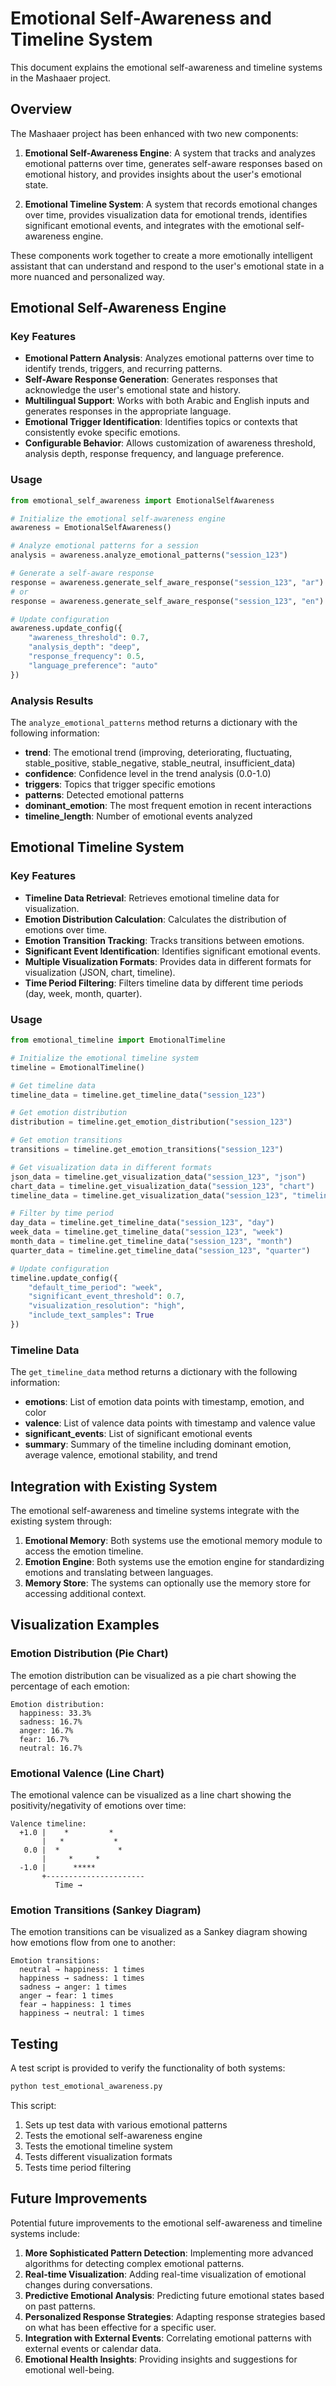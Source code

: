# Emotional Self-Awareness and Timeline System

This document explains the emotional self-awareness and timeline systems in the Mashaaer project.

## Overview

The Mashaaer project has been enhanced with two new components:

1. **Emotional Self-Awareness Engine**: A system that tracks and analyzes emotional patterns over time, generates self-aware responses based on emotional history, and provides insights about the user's emotional state.

2. **Emotional Timeline System**: A system that records emotional changes over time, provides visualization data for emotional trends, identifies significant emotional events, and integrates with the emotional self-awareness engine.

These components work together to create a more emotionally intelligent assistant that can understand and respond to the user's emotional state in a more nuanced and personalized way.

## Emotional Self-Awareness Engine

### Key Features

- **Emotional Pattern Analysis**: Analyzes emotional patterns over time to identify trends, triggers, and recurring patterns.
- **Self-Aware Response Generation**: Generates responses that acknowledge the user's emotional state and history.
- **Multilingual Support**: Works with both Arabic and English inputs and generates responses in the appropriate language.
- **Emotional Trigger Identification**: Identifies topics or contexts that consistently evoke specific emotions.
- **Configurable Behavior**: Allows customization of awareness threshold, analysis depth, response frequency, and language preference.

### Usage

```python
from emotional_self_awareness import EmotionalSelfAwareness

# Initialize the emotional self-awareness engine
awareness = EmotionalSelfAwareness()

# Analyze emotional patterns for a session
analysis = awareness.analyze_emotional_patterns("session_123")

# Generate a self-aware response
response = awareness.generate_self_aware_response("session_123", "ar")  # Arabic
# or
response = awareness.generate_self_aware_response("session_123", "en")  # English

# Update configuration
awareness.update_config({
    "awareness_threshold": 0.7,
    "analysis_depth": "deep",
    "response_frequency": 0.5,
    "language_preference": "auto"
})
```

### Analysis Results

The `analyze_emotional_patterns` method returns a dictionary with the following information:

- **trend**: The emotional trend (improving, deteriorating, fluctuating, stable_positive, stable_negative, stable_neutral, insufficient_data)
- **confidence**: Confidence level in the trend analysis (0.0-1.0)
- **triggers**: Topics that trigger specific emotions
- **patterns**: Detected emotional patterns
- **dominant_emotion**: The most frequent emotion in recent interactions
- **timeline_length**: Number of emotional events analyzed

## Emotional Timeline System

### Key Features

- **Timeline Data Retrieval**: Retrieves emotional timeline data for visualization.
- **Emotion Distribution Calculation**: Calculates the distribution of emotions over time.
- **Emotion Transition Tracking**: Tracks transitions between emotions.
- **Significant Event Identification**: Identifies significant emotional events.
- **Multiple Visualization Formats**: Provides data in different formats for visualization (JSON, chart, timeline).
- **Time Period Filtering**: Filters timeline data by different time periods (day, week, month, quarter).

### Usage

```python
from emotional_timeline import EmotionalTimeline

# Initialize the emotional timeline system
timeline = EmotionalTimeline()

# Get timeline data
timeline_data = timeline.get_timeline_data("session_123")

# Get emotion distribution
distribution = timeline.get_emotion_distribution("session_123")

# Get emotion transitions
transitions = timeline.get_emotion_transitions("session_123")

# Get visualization data in different formats
json_data = timeline.get_visualization_data("session_123", "json")
chart_data = timeline.get_visualization_data("session_123", "chart")
timeline_data = timeline.get_visualization_data("session_123", "timeline")

# Filter by time period
day_data = timeline.get_timeline_data("session_123", "day")
week_data = timeline.get_timeline_data("session_123", "week")
month_data = timeline.get_timeline_data("session_123", "month")
quarter_data = timeline.get_timeline_data("session_123", "quarter")

# Update configuration
timeline.update_config({
    "default_time_period": "week",
    "significant_event_threshold": 0.7,
    "visualization_resolution": "high",
    "include_text_samples": True
})
```

### Timeline Data

The `get_timeline_data` method returns a dictionary with the following information:

- **emotions**: List of emotion data points with timestamp, emotion, and color
- **valence**: List of valence data points with timestamp and valence value
- **significant_events**: List of significant emotional events
- **summary**: Summary of the timeline including dominant emotion, average valence, emotional stability, and trend

## Integration with Existing System

The emotional self-awareness and timeline systems integrate with the existing system through:

1. **Emotional Memory**: Both systems use the emotional memory module to access the emotion timeline.
2. **Emotion Engine**: Both systems use the emotion engine for standardizing emotions and translating between languages.
3. **Memory Store**: The systems can optionally use the memory store for accessing additional context.

## Visualization Examples

### Emotion Distribution (Pie Chart)

The emotion distribution can be visualized as a pie chart showing the percentage of each emotion:

```
Emotion distribution:
  happiness: 33.3%
  sadness: 16.7%
  anger: 16.7%
  fear: 16.7%
  neutral: 16.7%
```

### Emotional Valence (Line Chart)

The emotional valence can be visualized as a line chart showing the positivity/negativity of emotions over time:

```
Valence timeline:
  +1.0 |    *         *
       |   *           *
   0.0 |  *             *
       |     *     *
  -1.0 |      *****
       +----------------------
          Time →
```

### Emotion Transitions (Sankey Diagram)

The emotion transitions can be visualized as a Sankey diagram showing how emotions flow from one to another:

```
Emotion transitions:
  neutral → happiness: 1 times
  happiness → sadness: 1 times
  sadness → anger: 1 times
  anger → fear: 1 times
  fear → happiness: 1 times
  happiness → neutral: 1 times
```

## Testing

A test script is provided to verify the functionality of both systems:

```bash
python test_emotional_awareness.py
```

This script:
1. Sets up test data with various emotional patterns
2. Tests the emotional self-awareness engine
3. Tests the emotional timeline system
4. Tests different visualization formats
5. Tests time period filtering

## Future Improvements

Potential future improvements to the emotional self-awareness and timeline systems include:

1. **More Sophisticated Pattern Detection**: Implementing more advanced algorithms for detecting complex emotional patterns.
2. **Real-time Visualization**: Adding real-time visualization of emotional changes during conversations.
3. **Predictive Emotional Analysis**: Predicting future emotional states based on past patterns.
4. **Personalized Response Strategies**: Adapting response strategies based on what has been effective for a specific user.
5. **Integration with External Events**: Correlating emotional patterns with external events or calendar data.
6. **Emotional Health Insights**: Providing insights and suggestions for emotional well-being.